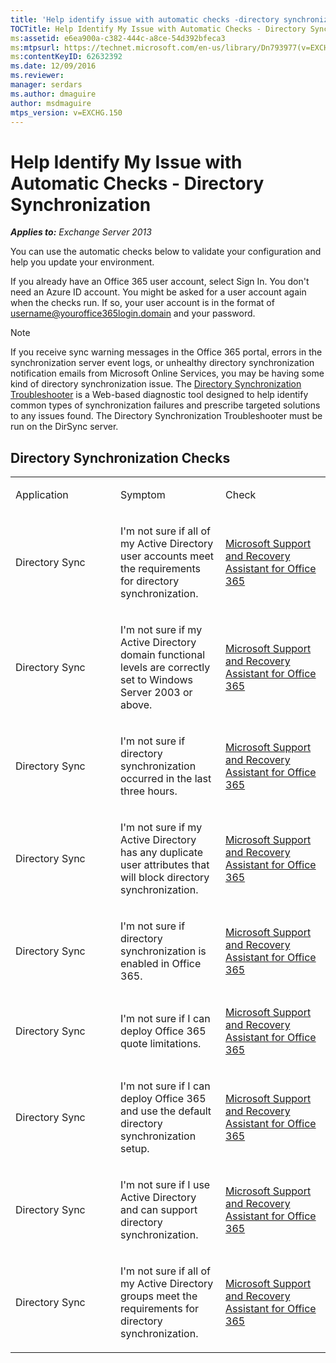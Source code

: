 ```yaml
---
title: 'Help identify issue with automatic checks -directory synchronization'
TOCTitle: Help Identify My Issue with Automatic Checks - Directory Synchronization
ms:assetid: e6ea900a-c382-444c-a8ce-54d392bfeca3
ms:mtpsurl: https://technet.microsoft.com/en-us/library/Dn793977(v=EXCHG.150)
ms:contentKeyID: 62632392
ms.date: 12/09/2016
ms.reviewer: 
manager: serdars
ms.author: dmaguire
author: msdmaguire
mtps_version: v=EXCHG.150
---
```


# Help Identify My Issue with Automatic Checks - Directory Synchronization

_**Applies to:** Exchange Server 2013_

You can use the automatic checks below to validate your configuration and help you update your environment.

If you already have an Office 365 user account, select Sign In. You don't need an Azure ID account. You might be asked for a user account again when the checks run. If so, your user account is in the format of username@youroffice365login.domain and your password.

> [!NOTE]
> If you receive sync warning messages in the Office 365 portal, errors in the synchronization server event logs, or unhealthy directory synchronization notification emails from Microsoft Online Services, you may be having some kind of directory synchronization issue. The <A href="https://aka.ms/dsup">Directory Synchronization Troubleshooter</A> is a Web-based diagnostic tool designed to help identify common types of synchronization failures and prescribe targeted solutions to any issues found. The Directory Synchronization Troubleshooter must be run on the DirSync server.

## Directory Synchronization Checks

<table>
<colgroup>
<col style="width: 33%" />
<col style="width: 33%" />
<col style="width: 33%" />
</colgroup>
<tbody>
<tr class="odd">
<td><p>Application</p></td>
<td><p>Symptom</p></td>
<td><p>Check</p></td>
</tr>
<tr class="even">
<td><p>Directory Sync</p></td>
<td><p>I'm not sure if all of my Active Directory user accounts meet the requirements for directory synchronization.</p></td>
<td><p><a href="https://aka.ms/SaRA-Download_ExRCA">Microsoft Support and Recovery Assistant for Office 365</a></p></td>
</tr>
<tr class="odd">
<td><p>Directory Sync</p></td>
<td><p>I'm not sure if my Active Directory domain functional levels are correctly set to Windows Server 2003 or above.</p></td>
<td><p><a href="https://aka.ms/SaRA-Download_ExRCA">Microsoft Support and Recovery Assistant for Office 365</a></p></td>
</tr>
<tr class="even">
<td><p>Directory Sync</p></td>
<td><p>I'm not sure if directory synchronization occurred in the last three hours.</p></td>
<td><p><a href="https://aka.ms/SaRA-Download_ExRCA">Microsoft Support and Recovery Assistant for Office 365</a></p></td>
</tr>
<tr class="odd">
<td><p>Directory Sync</p></td>
<td><p>I'm not sure if my Active Directory has any duplicate user attributes that will block directory synchronization.</p></td>
<td><p><a href="https://aka.ms/SaRA-Download_ExRCA">Microsoft Support and Recovery Assistant for Office 365</a></p></td>
</tr>
<tr class="even">
<td><p>Directory Sync</p></td>
<td><p>I'm not sure if directory synchronization is enabled in Office 365.</p></td>
<td><p><a href="https://aka.ms/SaRA-Download_ExRCA">Microsoft Support and Recovery Assistant for Office 365</a></p></td>
</tr>
<tr class="odd">
<td><p>Directory Sync</p></td>
<td><p>I'm not sure if I can deploy Office 365 quote limitations.</p></td>
<td><p><a href="https://aka.ms/SaRA-Download_ExRCA">Microsoft Support and Recovery Assistant for Office 365</a></p></td>
</tr>
<tr class="even">
<td><p>Directory Sync</p></td>
<td><p>I'm not sure if I can deploy Office 365 and use the default directory synchronization setup.</p></td>
<td><p><a href="https://aka.ms/SaRA-Download_ExRCA">Microsoft Support and Recovery Assistant for Office 365</a></p></td>
</tr>
<tr class="odd">
<td><p>Directory Sync</p></td>
<td><p>I'm not sure if I use Active Directory and can support directory synchronization.</p></td>
<td><p><a href="https://aka.ms/SaRA-Download_ExRCA">Microsoft Support and Recovery Assistant for Office 365</a></p></td>
</tr>
<tr class="even">
<td><p>Directory Sync</p></td>
<td><p>I'm not sure if all of my Active Directory groups meet the requirements for directory synchronization.</p></td>
<td><p><a href="https://aka.ms/SaRA-Download_ExRCA">Microsoft Support and Recovery Assistant for Office 365</a></p></td>
</tr>
</tbody>
</table>
